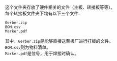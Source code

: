 这个文件夹存放了硬件相关的文件（主板、转接板等等）。  
每个转接板文件夹下均有以下三个文件:  
```
Gerber.zip
BOM.csv
Marker.pdf
```
其中，`Gerber.zip`是能够直接送至板厂进行打板的文件。  
`BOM.csv`则为物料清单。  
`Marker.pdf`是位号，用于焊接时确认。  
